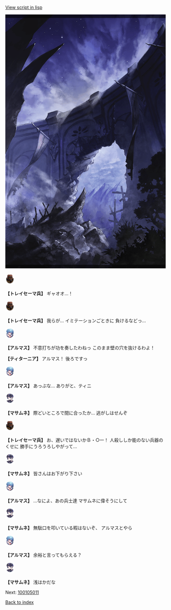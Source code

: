 [View script in lisp](../scripts/100104101.txt)

![101_south_wall_2.png](../images/backgrounds/101_south_wall_2.png)

<img src="../images/units/3830001.png" alt="3830001.png" height="34"/>

**【トレイセーマ兵】**
ギャオオ…！

<img src="../images/units/3830001.png" alt="3830001.png" height="34"/>

**【トレイセーマ兵】**
我らが…
イミテーションごときに
負けるなどっ…

<img src="../images/units/3103811.png" alt="3103811.png" height="34"/>

**【アルマス】**
不意打ちが功を奏したわねっ
このまま壁の穴を抜けるわよ！

**【ティターニア】**
アルマス！
後ろですっ

<img src="../images/units/3103811.png" alt="3103811.png" height="34"/>

**【アルマス】**
あっぶな…
ありがと、ティニ

<img src="../images/units/3100111.png" alt="3100111.png" height="34"/>

**【マサムネ】**
際どいところで間に合ったか…
逃がしはせんぞ

<img src="../images/units/3830001.png" alt="3830001.png" height="34"/>

**【トレイセーマ兵】**
お、遅いではないかＢ・○一！
人殺ししか能のない兵器のくせに
勝手にうろうろしやがって…

<img src="../images/units/3100111.png" alt="3100111.png" height="34"/>

**【マサムネ】**
皆さんはお下がり下さい

<img src="../images/units/3103811.png" alt="3103811.png" height="34"/>

**【アルマス】**
…なによ、あの兵士達
マサムネに偉そうにして

<img src="../images/units/3100111.png" alt="3100111.png" height="34"/>

**【マサムネ】**
無駄口を叩いている暇はないぞ、
アルマスとやら

<img src="../images/units/3103811.png" alt="3103811.png" height="34"/>

**【アルマス】**
余裕と言ってもらえる？

<img src="../images/units/3100111.png" alt="3100111.png" height="34"/>

**【マサムネ】**
浅はかだな

Next: [100105011](100105011.md)

[Back to index](index.md)
